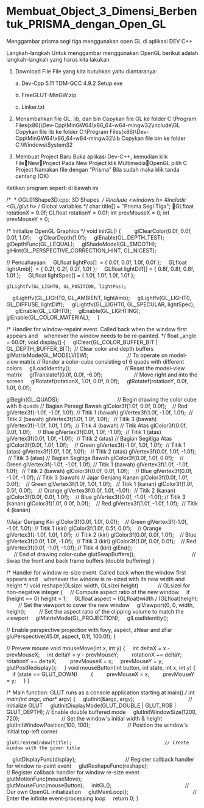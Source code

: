 # Membuat_Object_3_Dimensi_Berbentuk_PRISMA_dengan_Open_GL
Menggambar prisma segi tiga menggunakan open GL di aplikasi DEV C++ 

Langkah-langkah
Untuk menggambar menggunakan OpenGL berikut adalah langkah-langkah yang harus kita lakukan. 

1. Download File 
File yang kita butuhkan yaitu diantaranya:

   a. Dev-Cpp 5.11 TDM-GCC 4.9.2 Setup.exe

   b. FreeGLUT-MinGW.zip

   c. Linker.txt

2. Menambahkan  file GL, lib, dan bin 
Copykan file GL ke folder C:\Program Files(x86)\Dev-Cpp\MinGW64\x86_64-w64-mingw32\include\GL
Copykan file lib ke folder  C:\Program Files(x86)\Dev-Cpp\MinGW64\x86_64-w64-mingw32\lib
Copykan file bin ke folder C:\Windows\System32

3. Membuat Project Baru
Buka aplikasi Dev-C++, kemudian klik FileNewProject
Pada New Project klik MultimediaOpenGL pilih C Project
Namakan file dengan “Prisma”
Bila sudah maka klik tanda centang (OK)

Ketikan program seperti di bawah ini

/*
 * OGL01Shape3D.cpp: 3D Shapes
 */
#include <windows.h>
#include <GL/glut.h>
/* Global variables */
char title[] = "Prisma Segi Tiga";
GLfloat rotationX = 0.0f;
GLfloat rotationY = 0.0f;
int prevMouseX = 0;
int prevMouseY = 0;

/* Initialize OpenGL Graphics */
void initGL() 
{
    
    glClearColor(0.0f, 0.0f, 0.0f, 1.0f);
    glClearDepth(1.0f);
    glEnable(GL_DEPTH_TEST);
    glDepthFunc(GL_LEQUAL);
    glShadeModel(GL_SMOOTH);
    glHint(GL_PERSPECTIVE_CORRECTION_HINT, GL_NICEST);

// Pencahayaan
    GLfloat lightPos[]  = { 0.0f, 0.0f, 1.0f, 0.0f };
    GLfloat lightAmb[]  = { 0.2f, 0.2f, 0.2f, 1.0f };
    GLfloat lightDiff[] = { 0.8f, 0.8f, 0.8f, 1.0f };
    GLfloat lightSpec[] = { 1.0f, 1.0f, 1.0f, 1.0f };
    

    glLightfv(GL_LIGHT0, GL_POSITION, lightPos);
    glLightfv(GL_LIGHT0, GL_AMBIENT, lightAmb);
    glLightfv(GL_LIGHT0, GL_DIFFUSE, lightDiff);
    glLightfv(GL_LIGHT0, GL_SPECULAR, lightSpec);
    
    glEnable(GL_LIGHT0);
    glEnable(GL_LIGHTING);
    glEnable(GL_COLOR_MATERIAL);    
}

/* Handler for window-repaint event. Called back when the window first appears and
   whenever the window needs to be re-painted. */
float _angle = 60.0f;
void display() 
{
    glClear(GL_COLOR_BUFFER_BIT | GL_DEPTH_BUFFER_BIT);  // Clear color and depth buffers
    glMatrixMode(GL_MODELVIEW);                          // To operate on model-view matrix
// Render a color-cube consisting of 6 quads with different colors
    glLoadIdentity();                                    // Reset the model-view matrix
    glTranslatef(0.0f, 0.0f, -6.0f);                     // Move right and into the screen
    glRotatef(rotationX, 1.0f, 0.0f, 0.0f);
    glRotatef(rotationY, 0.0f, 1.0f, 0.0f);

glBegin(GL_QUADS);                                       // Begin drawing the color cube with 6 quads
// Bagian Persegi Bawah
glColor3f(1.0f, 0.0f, 0.0f);    // Red
glVertex3f(-1.0f, -1.0f, 1.0f); // Titik 1 (bawah)
glVertex3f(1.0f, -1.0f, 1.0f);  // Titik 2 (bawah)
glVertex3f(1.0f, 1.0f, 1.0f);   // Titik 3 (bawah)
glVertex3f(-1.0f, 1.0f, 1.0f);  // Titik 4 (bawah)
// Titik Atas
glColor3f(0.0f, 0.0f, 1.0f);    // Blue
glVertex3f(0.0f, 1.0f, -1.0f);  // Titik 1 (atas)
glVertex3f(0.0f, 1.0f, -1.0f);  // Titik 2 (atas)
// Bagian Segitiga Atas
glColor3f(0.0f, 1.0f, 1.0f);    // Green
glVertex3f(-1.0f, 1.0f, 1.0f);  // Titik 1 (atas)
glVertex3f(1.0f, 1.0f, 1.0f);   // Titik 2 (atas)
glVertex3f(0.0f, 1.0f, -1.0f);  // Titik 3 (atas)
// Bagian Segitiga Bawah
glColor3f(0.0f, 1.0f, 0.0f);    // Green
glVertex3f(-1.0f, -1.0f, 1.0f); // Titik 1 (bawah)
glVertex3f(1.0f, -1.0f, 1.0f);  // Titik 2 (bawah)
glColor3f(0.0f, 0.0f, 1.0f);    // Blue
glVertex3f(0.0f, -1.0f, -1.0f); // Titik 3 (bawah)
// Jajar Genjang Kanan
glColor3f(0.0f, 1.0f, 0.0f);    // Green 
glVertex3f(1.0f, 1.0f, 1.0f);   // Titik 1 (kanan)
glColor3f(1.0f, 0.5f, 0.0f);    // Orange
glVertex3f(0.0f, 1.0f, -1.0f);  // Titik 2 (kanan)
glColor3f(0.0f, 0.0f, 1.0f);    // Blue
glVertex3f(0.0f, -1.0f, -1.0f); // Titik 3 (kanan)
glColor3f(1.0f, 0.0f, 0.0f);    // Red
glVertex3f(1.0f, -1.0f, 1.0f);  // Titik 4 (kanan)

//Jajar Genjang Kiri
glColor3f(0.0f, 1.0f, 0.0f);    // Green
glVertex3f(-1.0f, -1.0f, 1.0f); // Titik 1 (kiri)
glColor3f(1.0f, 0.5f, 0.0f);    // Orange
glVertex3f(-1.0f, 1.0f, 1.0f);  // Titik 2 (kiri)
glColor3f(0.0f, 0.0f, 1.0f);    // Blue
glVertex3f(0.0f, 1.0f, -1.0f);  // Titik 3 (kiri)
glColor3f(1.0f, 0.0f, 0.0f);    // Red
glVertex3f(0.0f, -1.0f, -1.0f); // Titik 4 (kiri)
glEnd();                                                // End of drawing color-cube
glutSwapBuffers();                                      // Swap the front and back frame buffers (double buffering)
}

/* Handler for window re-size event. Called back when the window first appears and
   whenever the window is re-sized with its new width and height */
void reshape(GLsizei width, GLsizei height)             // GLsizei for non-negative integer
{
    // Compute aspect ratio of the new window
    if (height == 0) height = 1;
    GLfloat aspect = (GLfloat)width / (GLfloat)height;
    
    // Set the viewport to cover the new window
    glViewport(0, 0, width, height);
    
    // Set the aspect ratio of the clipping volume to match the viewport
    glMatrixMode(GL_PROJECTION);
    glLoadIdentity();

// Enable perspective projection with fovy, aspect, zNear and zFar
    gluPerspective(45.0f, aspect, 0.1f, 100.0f);
}

// Prevew mouse
void mouseMove(int x, int y)
{
    int deltaX = x - prevMouseX;
    int deltaY = y - prevMouseY;
    
    rotationX += deltaY;
    rotationY += deltaX;
    
    prevMouseX = x;
    prevMouseY = y;
    
    glutPostRedisplay();    
}
void mouseButton(int button, int state, int x, int y) 
{
    if (state == GLUT_DOWN) 
        {
        prevMouseX = x;
        prevMouseY = y;
    }
}

/* Main function: GLUT runs as a console application starting at main() */
int main(int argc, char** argv) 
{
    glutInit(&argc, argv);                                    // Initialize GLUT
    glutInitDisplayMode(GLUT_DOUBLE | GLUT_RGB | GLUT_DEPTH); // Enable double buffered mode
    glutInitWindowSize(1200, 720);                            // Set the window's initial width & height
    glutInitWindowPosition(100, 100);                         // Position the window's initial top-left corner
   
    glutCreateWindow(title);                                  // Create window with the given title
    glutDisplayFunc(display);                                 // Register callback handler for window re-paint event
    glutReshapeFunc(reshape);                                 // Register callback handler for window re-size event
    glutMotionFunc(mouseMove);                                
    glutMouseFunc(mouseButton);
    initGL();                                                 // Our own OpenGL initialization
    glutMainLoop();                                           // Enter the infinite event-processing loop
    return 0;
}





